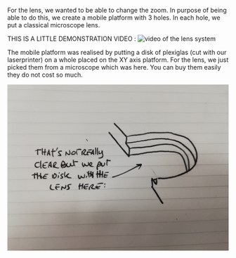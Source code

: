 For the lens, we wanted to be able to change the zoom. In purpose of being able to do this, we create a mobile platform with 3 holes. In each hole, we put a classical microscope lens.

THIS IS A LITTLE DEMONSTRATION VIDEO :
![video of the lens system](https://github.com/MakerLabCRI/FrugalMicroscope/blob/master/StudentStories/The%20Brachioscope/Images/ezgif.com-crop.gif)

The mobile platform was realised by putting a disk of plexiglas (cut with our laserprinter) on a whole placed on the XY axis platform. For the lens, we just picked them from a microscope which was here. You can buy them easily they do not cost so much.

![image](https://github.com/MakerLabCRI/FrugalMicroscope/blob/master/StudentStories/The%20Brachioscope/Images/IMG_20181019_163037.jpg)
